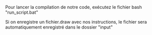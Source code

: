 Pour lancer la compilation de notre code, exécutez le fichier bash "run_script.bat"

Si on enregistre un fichier.draw avec nos instructions, le fichier sera automatiquement enregistré dans le dossier "input"
